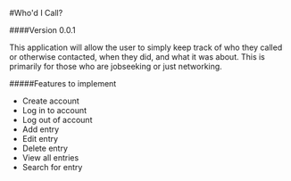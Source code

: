 #Who'd I Call?

####Version 0.0.1

This application will allow the user to simply keep track of who they called
or otherwise contacted, when they did, and what it was about.  This is primarily
for those who are jobseeking or just networking.

#####Features to implement
 - Create account
 - Log in to account
 - Log out of account
 - Add entry
 - Edit entry
 - Delete entry
 - View all entries
 - Search for entry
